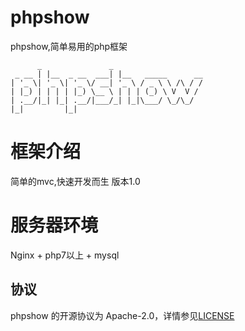 # phpshow
phpshow,简单易用的php框架
```
      _               _
 _ __ | |__  _ __  ___| |__   _____      __
| '_ \| '_ \| '_ \/ __| '_ \ / _ \ \ /\ / /
| |_) | | | | |_) \__ \ | | | (_) \ V  V /
| .__/|_| |_| .__/|___/_| |_|\___/ \_/\_/
|_|         |_|
```

# 框架介绍
简单的mvc,快速开发而生
版本1.0
# 服务器环境
Nginx + php7以上 + mysql

## 协议
phpshow 的开源协议为 Apache-2.0，详情参见[LICENSE](LICENSE)
